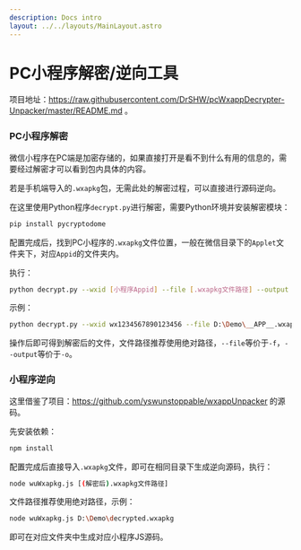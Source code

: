 ```yaml
---
description: Docs intro
layout: ../../layouts/MainLayout.astro
---
```


# PC小程序解密/逆向工具

项目地址：https://raw.githubusercontent.com/DrSHW/pcWxappDecrypter-Unpacker/master/README.md 。

### PC小程序解密

微信小程序在PC端是加密存储的，如果直接打开是看不到什么有用的信息的，需要经过解密才可以看到包内具体的内容。

若是手机端导入的`.wxapkg`包，无需此处的解密过程，可以直接进行源码逆向。

在这里使用Python程序`decrypt.py`进行解密，需要Python环境并安装解密模块：

```bash
pip install pycryptodome
```

配置完成后，找到PC小程序的`.wxapkg`文件位置，一般在微信目录下的`Applet`文件夹下，对应`Appid`的文件夹内。

执行：

```bash
python decrypt.py --wxid [小程序Appid] --file [.wxapkg文件路径] --output [解密后的文件存储路径]
```

示例：

```bash
python decrypt.py --wxid wx1234567890123456 --file D:\Demo\__APP__.wxapkg --output D:\Demo\decrypted.wxapkg
```

操作后即可得到解密后的文件，文件路径推荐使用绝对路径，`--file`等价于`-f`，`--output`等价于`-o`。

### 小程序逆向

这里借鉴了项目：https://github.com/yswunstoppable/wxappUnpacker 的源码。

先安装依赖：

```bash
npm install
```

配置完成后直接导入`.wxapkg`文件，即可在相同目录下生成逆向源码，执行：

```bash
node wuWxapkg.js [(解密后).wxapkg文件路径]
```

文件路径推荐使用绝对路径，示例：

```bash
node wuWxapkg.js D:\Demo\decrypted.wxapkg
```

即可在对应文件夹中生成对应小程序JS源码。